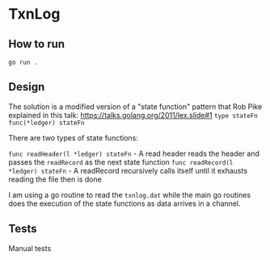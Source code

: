 # TxnLog

## How to run

`go run .`

## Design

The solution is a modified version of a "state function" pattern that Rob Pike explained in this talk: <https://talks.golang.org/2011/lex.slide#1>
`type stateFn func(*ledger) stateFn`

There are two types of state functions:

`func readHeader(l *ledger) stateFn` - A read header reads the header and passes the `readRecord` as the next state function
`func readRecord(l *ledger) stateFn` - A readRecord recursively calls itself until it exhausts reading the file then is done

I am using a go routine to read the `txnlog.dat` while the main go routines does the execution of the state functions as data
arrives in a channel.

## Tests

Manual tests
